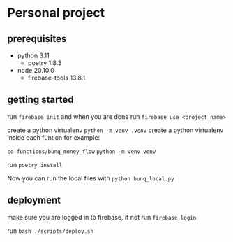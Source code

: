 # Personal project


## prerequisites

- python 3.11
  - poetry 1.8.3
- node 20.10.0
  - firebase-tools 13.8.1

## getting started

run `firebase init` and when you are done run `firebase use <project name>`

create a python virtualenv `python -m venv .venv`
create a python virtualenv inside each funtion for example:

`cd functions/bunq_money_flow`
`python -m venv venv`

run `poetry install`

Now you can run the local files with `python bunq_local.py`

## deployment

make sure you are logged in to firebase, if not run `firebase login`

run `bash ./scripts/deploy.sh`

